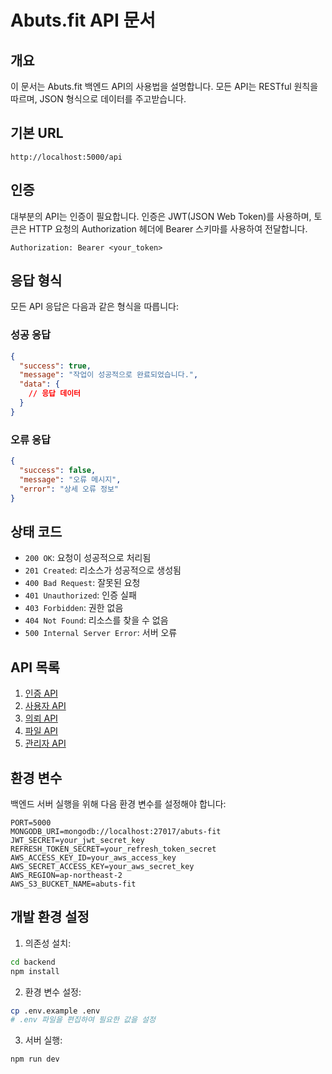 # Abuts.fit API 문서

## 개요

이 문서는 Abuts.fit 백엔드 API의 사용법을 설명합니다. 모든 API는 RESTful 원칙을 따르며, JSON 형식으로 데이터를 주고받습니다.

## 기본 URL

```
http://localhost:5000/api
```

## 인증

대부분의 API는 인증이 필요합니다. 인증은 JWT(JSON Web Token)를 사용하며, 토큰은 HTTP 요청의 Authorization 헤더에 Bearer 스키마를 사용하여 전달합니다.

```
Authorization: Bearer <your_token>
```

## 응답 형식

모든 API 응답은 다음과 같은 형식을 따릅니다:

### 성공 응답

```json
{
  "success": true,
  "message": "작업이 성공적으로 완료되었습니다.",
  "data": {
    // 응답 데이터
  }
}
```

### 오류 응답

```json
{
  "success": false,
  "message": "오류 메시지",
  "error": "상세 오류 정보"
}
```

## 상태 코드

- `200 OK`: 요청이 성공적으로 처리됨
- `201 Created`: 리소스가 성공적으로 생성됨
- `400 Bad Request`: 잘못된 요청
- `401 Unauthorized`: 인증 실패
- `403 Forbidden`: 권한 없음
- `404 Not Found`: 리소스를 찾을 수 없음
- `500 Internal Server Error`: 서버 오류

## API 목록

1. [인증 API](./AUTH_API.md)
2. [사용자 API](./USER_API.md)
3. [의뢰 API](./REQUEST_API.md)
4. [파일 API](./FILE_API.md)
5. [관리자 API](./ADMIN_API.md)

## 환경 변수

백엔드 서버 실행을 위해 다음 환경 변수를 설정해야 합니다:

```
PORT=5000
MONGODB_URI=mongodb://localhost:27017/abuts-fit
JWT_SECRET=your_jwt_secret_key
REFRESH_TOKEN_SECRET=your_refresh_token_secret
AWS_ACCESS_KEY_ID=your_aws_access_key
AWS_SECRET_ACCESS_KEY=your_aws_secret_key
AWS_REGION=ap-northeast-2
AWS_S3_BUCKET_NAME=abuts-fit
```

## 개발 환경 설정

1. 의존성 설치:
```bash
cd backend
npm install
```

2. 환경 변수 설정:
```bash
cp .env.example .env
# .env 파일을 편집하여 필요한 값을 설정
```

3. 서버 실행:
```bash
npm run dev
```
